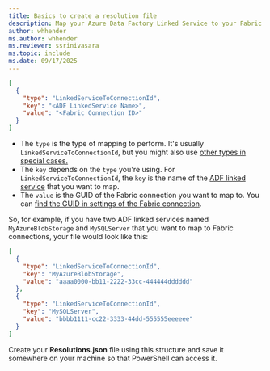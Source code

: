```yaml
---
title: Basics to create a resolution file
description: Map your Azure Data Factory Linked Service to your Fabric Connection
author: whhender
ms.author: whhender
ms.reviewer: ssrinivasara
ms.topic: include
ms.date: 09/17/2025
---
```


```json
[
  {
    "type": "LinkedServiceToConnectionId",
    "key": "<ADF LinkedService Name>",
    "value": "<Fabric Connection ID>"
  }
]
```

- The `type` is the type of mapping to perform. It's usually `LinkedServiceToConnectionId`, but you might also use [other types in special cases.](../migrate-pipelines-how-to-add-connections-to-resolutions-file.md#when-to-use-other-resolution-types)
- The `key` depends on the `type` you're using. For `LinkedServiceToConnectionId`, the `key` is the name of the [ADF linked service](/azure/data-factory/concepts-linked-services) that you want to map.
- The `value` is the GUID of the Fabric connection you want to map to. You can [find the GUID in settings of the Fabric connection](../migrate-pipelines-how-to-add-connections-to-resolutions-file.md#get-the-guid-for-your-connection).

So, for example, if you have two ADF linked services named `MyAzureBlobStorage` and `MySQLServer` that you want to map to Fabric connections, your file would look like this:

```json
[
  {
    "type": "LinkedServiceToConnectionId",
    "key": "MyAzureBlobStorage",
    "value": "aaaa0000-bb11-2222-33cc-444444dddddd"
  },
  {
    "type": "LinkedServiceToConnectionId",
    "key": "MySQLServer",
    "value": "bbbb1111-cc22-3333-44dd-555555eeeeee"
  }
]
```

Create your **Resolutions.json** file using this structure and save it somewhere on your machine so that PowerShell can access it.
